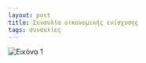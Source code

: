 ```yaml
---
layout: post
title: Συναυλία οικονομικής ενίσχυσης
tags: συναυλίες
---
```


![Εικόνα 1](https://chief.github.io/public/images/lives/07-02-2020.jpg)
